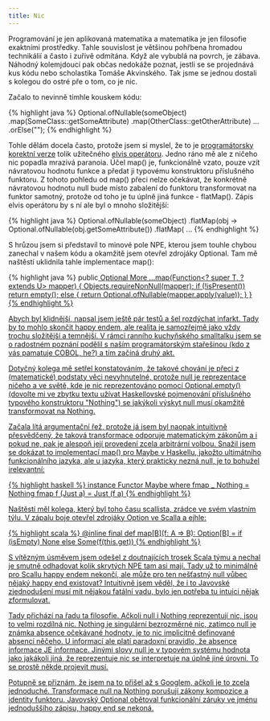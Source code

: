 ```yaml
---
title: Nic
---
```


Programování je jen aplikovaná matematika a matematika je jen filosofie exaktními prostředky. Tahle souvislost je většinou pohřbena hromadou technikálií a často i zuřivě odmítána. Když ale vybublá na povrch, je zábava. Náhodný kolemjdoucí pak občas nedokáže poznat, jestli se se projednává kus kódu nebo scholastika Tomáše Akvinského. Tak jsme se jednou dostali s kolegou do ostré pře ‎o tom, co je nic.

Začalo to nevinně tímhle kouskem kódu:

{% highlight java %}
Optional.ofNullable(someObject)
	.map(SomeClass::getSomeAttribute)
	.map(OtherClass::getOtherAttribute)‎
	...
	.orElse("");
{% endhighlight %}

Tohle dělám docela často, protože jsem si myslel, že to je [programátorsky korektní verze][oracle] tolik užitečného [elvis operátoru][elvis]. Jedno ráno mě ale z ničeho nic popadla mrazivá paranoia. Účel map() je, funkcionálně vzato, pouze vzít návratovou hodnotu funkce a předat ji typovému konstruktoru příslušného funktoru. Z tohoto pohledu od map() přeci nelze očekávat, že konkrétně návratovou hodnotu null bude místo zabalení do funktoru transformovat na funktor samotný, protože od toho je tu úplně jiná funkce - flatMap(). Zápis elvis operátoru by s ní ale byl o mnoho složitější:

{% highlight java %}
Optional.ofNullable(someObject)
	.flatMap(obj -> Optional.ofNullable(obj.getSomeAttribute())
	.flatMap( ...
{% endhighlight %}

S hrůzou jsem si představil to minové pole NPE, kterou jsem touhle chybou zanechal v našem kódu a okamžitě jsem otevřel zdrojá‎ky Optional. Tam mě naštěstí uklidnila tahle implementace map():

{% highlight java %}
public<U> Optional<U> More ...map(Function<? super T, ? extends U> mapper) {
	Objects.requireNonNull(mapper);
	if (!isPresent())
		return empty();
	else {
		return Optional.ofNullable(mapper.apply(value));
	}
}
{% endhighlight %}

Abych byl klidnější, napsal jsem ještě [pár testů][gist] a šel rozdýchat infarkt. Tady by to mohlo skončit happy endem, ale realita je samozřejmě jako vždy trochu složitější a temnější. V rámci ranního kuchyňského smalltalku jsem se o radostném poznání podělil s naším programátorským stařešinou (kdo z vás pamatuje COBOL, he?) a tím začíná druhý akt‎.

Dotyčný kolega mě setřel konstatováním, že takové chování je přeci z (matematické) podstaty věci nevyhnutelné, protože null je reprezentace ničeho a ve světě, kde je nic reprezentováno pomocí Optional.empty() (dovolte mi ve zbytku textu užívat Haskellovské pojmenování příslušného typového konstruktoru "Nothing") se jakýkoli výskyt null musí okamžitě transformovat na Nothing.

Začala lítá argumentační řež, protože já jsem byl naopak intuitivně přesvědčený, že taková transformace odporuje matematickým zákonům a i pokud ne, pak je alespoň její provedení zcela arbitrární volbou. Snažil jsem se dokázat to implementací map() pro Maybe v Haskellu, jakožto ultimátního funkcionálního jazyka, ale u jazyka, který prakticky nezná null, je to bohužel irelevantní:

{% highlight haskell %}
instance  Functor Maybe  where
    fmap _ Nothing       = Nothing
    fmap f (Just a)      = Just (f a)
{% endhighlight %}

Naštěstí měl kolega, který byl toho času scallista, zrádce ve svém vlastním týlu. V zápalu boje otevřel zdrojáky Option ve Scalla a ejhle:

{% highlight scala %}
@inline final def map[B](f: A => B): Option[B] =
	if (isEmpty) None else Some(f(this.get))
{% endhighlight %}

S vítězným úsměvem jsem odešel z doutnajících trosek Scala týmu a nechal je smutně odhadovat kolik skrytých NPE tam asi mají. Tady už to minimálně pro Scallu happy endem nekončí, ale může  pro ten nešťastný null vůbec nějaký happy end existovat? Intuitivně jsem věděl, že i to Javovské zjednodušení musí mít nějakou fatální vadu, bylo jen potřeba tu intuici nějak zformulovat.

Tady přichází na řadu ta filosofie. Ačkoli null i Nothing reprezentují nic, jsou to velmi rozdílná nic. Nothing je singulární bezrozměrné nic, zatímco null je známka absence očekávané hodnoty, je to nic implicitně definované absencí něčeho. U informací ale platí paradoxní pravidlo, že absence informace JE informace. Jinými slovy null je v typovém systému hodnota jako jakákoli jiná, že reprezentuje nic se interpretuje na úplně jiné úrovni. To se prostě někde projevit musí.

Potupně se přiznám, že jsem na to přišel až s Googlem, ačkoli je to zcela jednoduché. [Transformace null na Nothing porušují zákony kompozice a identity funktoru][atlassian]. Javovský Optional obětoval funkcionální záruky ve jménu jednoduššího zápisu, happy end se nekoná.

[oracle]: http://www.oracle.com/technetwork/articles/java/java8-optional-2175753.html
[elvis]: http://stackoverflow.com/a/4390213/263639
[gist]: https://gist.github.com/calaveraInfo/821c0ae691e48eeaeeafe5381977cc34
[atlassian]: https://developer.atlassian.com/blog/2015/08/optional-broken/